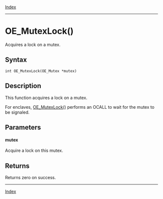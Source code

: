 [Index](index.md)

---
# OE_MutexLock()

Acquires a lock on a mutex.

## Syntax

    int OE_MutexLock(OE_Mutex *mutex)
## Description 

This function acquires a lock on a mutex.

For enclaves, [OE_MutexLock()](thread_8h_a7d64c3e4796b8e037565f3828eebd678_1a7d64c3e4796b8e037565f3828eebd678.md) performs an OCALL to wait for the mutex to be signaled.



## Parameters

#### mutex

Acquire a lock on this mutex.

## Returns

Returns zero on success.

---
[Index](index.md)


